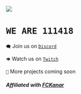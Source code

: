 <img src="https://github.com/111418/.github/blob/master/profile/assets/banner.png?raw=true"/>

# `WE ARE 111418`
`🗨️` Join us on [`Discord`](https://discord.111418.stream)

`👁️` Watch us on [`Twitch`](https://twitch.tv/111418_stream)

`👀` More projects coming soon

<h5>Affiliated with <a href="https://github.com/FCKanar">FCKanar</a></h5>
